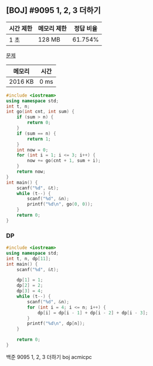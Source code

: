 ## [BOJ] #9095 1, 2, 3 더하기

| 시간 제한 | 메모리 제한 | 정답 비율 |
| --------- | ----------- | --------- |
| 1 초      | 128 MB      | 61.754%   |

[문제](https://www.acmicpc.net/problem/9095)



| 메모리  | 시간 |
| ------- | ---- |
| 2016 KB | 0 ms |

```c++
#include <iostream>
using namespace std;
int t, n;
int go(int cnt, int sum) {
	if (sum > n) {
		return 0;
	}
	if (sum == n) {
		return 1;
	}
	int now = 0;
	for (int i = 1; i <= 3; i++) {
		now += go(cnt + 1, sum + i);
	}
	return now;
}
int main() {
	scanf("%d", &t);
	while (t--) {
		scanf("%d", &n);
		printf("%d\n", go(0, 0));
	}
	return 0;
}
```

### DP

```c++
#include <iostream>
using namespace std;
int t, n, dp[11];
int main() {
	scanf("%d", &t);

	dp[1] = 1;
	dp[2] = 2;
	dp[3] = 4;
	while (t--) {
		scanf("%d", &n);
		for (int i = 4; i <= n; i++) {
			dp[i] = dp[i - 1] + dp[i - 2] + dp[i - 3];
		}
		printf("%d\n", dp[n]);
	}

	return 0;
}
```





백준 9095 1, 2, 3 더하기 boj acmicpc

